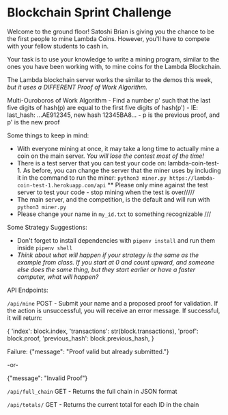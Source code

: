 # Blockchain Sprint Challenge

Welcome to the ground floor!  Satoshi Brian is giving you the chance to be the first people to mine Lambda Coins.  However, you'll have to compete with your fellow students to cash in.  

Your task is to use your knowledge to write a mining program, similar to the ones you have been working with, to mine coins for the Lambda Blockchain.  

The Lambda blockchain server works the similar to the demos this week, _but it uses a DIFFERENT Proof of Work Algorithm._

Multi-Ouroboros of Work Algorithm
    - Find a number p' such that the last five digits of hash(p) are equal
    to the first five digits of hash(p')
    - IE:  last_hash: ...AE912345, new hash 12345BA8...
    - p is the previous proof, and p' is the new proof

Some things to keep in mind:
* With everyone mining at once, it may take a long time to actually mine a coin on the main server. _You will lose the contest most of the time!_
* There is a test server that you can test your code on:  lambda-coin-test-1.   As before, you can change the server that the miner uses by including it in the command to run the miner:  `python3 miner.py https://lambda-coin-test-1.herokuapp.com/api`
** Please only mine against the test server to test your code - stop mining when the test is over/////
* The main server, and the competition, is the default and will run with `python3 miner.py`
* Please change your name in `my_id.txt` to something recognizable
///

Some Strategy Suggestions:
* Don't forget to install dependencies with `pipenv install` and run them inside `pipenv shell`
* _Think about what will happen if your strategy is the same as the example from class.  If you start at 0 and count upward, and someone else does the same thing, but they start earlier or have a faster computer, what will happen?_


API Endpoints:

`/api/mine`
POST - Submit your name and a proposed proof for validation.  If the action is unsuccessful, you will receive an error message.  If successful, it will return:

{
    'index': block.index,
    'transactions': str(block.transactions),
    'proof': block.proof,
    'previous_hash': block.previous_hash,
}

Failure:
{"message": "Proof valid but already submitted."}

-or-

{"message": "Invalid Proof"}


`/api/full_chain`
GET - Returns the full chain in JSON format


`/api/totals/`
GET - Returns the current total for each ID in the chain

